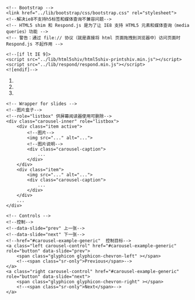 <!DOCTYPE html>
<!--文档声明-->
<html lang="zh-CN">
<head>
    <!--文档编码声明-->
    <meta charset="utf-8">
    <!--要求当前浏览器使用最高版本来渲染-->
    <meta http-equiv="X-UA-Compatible" content="IE=edge">
    <!--视口的设置：视口宽度和设备一致，缩放比列和pc端一致，用户不能自行缩放-->
    <meta name="viewport" content="width=device-width, initial-scale=1 user-scalable=0">
    <!-- 上述3个meta标签*必须*放在最前面，任何其他内容都*必须*跟随其后！ -->
    <!--优先显示编码 最新内核 流式布局自适应，优先加载和浏览器解释-->
    <title>Bootstrap 101 Template</title>

    <!-- Bootstrap -->
    <link href="../lib/bootstrap/css/bootstrap.css" rel="stylesheet">
    <!--解决ie8不支持h5标签和媒体查询不兼容问题-->
    <!-- HTML5 shim 和 Respond.js 是为了让 IE8 支持 HTML5 元素和媒体查询（media queries）功能 -->
    <!-- 警告：通过 file:// 协议（就是直接将 html 页面拖拽到浏览器中）访问页面时 Respond.js 不起作用 -->

    <!--[if lt IE 9]>
    <script src="../lib/html5shiv/html5shiv-printshiv.min.js"></script>
    <script src="../lib/respond/respond.min.js"></script>
    <![endif]-->
</head>
<body>
<!--carousel 轮播图的模块  slide是否加上滑动效果-->
<!--data-ride="carousel"声明轮播图-->
<div id="carousel-example-generic" class="carousel slide" data-ride="carousel">
    <!-- Indicators  中间点-->
    <ol class="carousel-indicators">
        <!--data-target="#carousel-example-generic 控制目标轮播图-->
        <!--data-slide-to="0"控制轮播图当中的索引-->
        <!--class="active" 当前选择的点-->
        <li data-target="#carousel-example-generic" data-slide-to="0" class="active"></li>
        <li data-target="#carousel-example-generic" data-slide-to="1"></li>
        <li data-target="#carousel-example-generic" data-slide-to="2"></li>
    </ol>

    <!-- Wrapper for slides -->
    <!--图片盒子-->
    <!--role="listbox" 供屏幕阅读器使用可删除-->
    <div class="carousel-inner" role="listbox">
        <div class="item active">
            <!--图片-->
            <img src="..." alt="...">
            <!--图片说明-->
            <div class="carousel-caption">
                ...
            </div>
        </div>
        <div class="item">
            <img src="..." alt="...">
            <div class="carousel-caption">
                ...
            </div>
        </div>
        ...
    </div>

    <!-- Controls -->
    <!--控制-->
    <!--data-slide="prev" 上一张-->
    <!--data-slide="next" 下一张-->
    <!--href="#carousel-example-generic"  控制目标-->
    <a class="left carousel-control" href="#carousel-example-generic" role="button" data-slide="prev">
        <span class="glyphicon glyphicon-chevron-left" ></span>
        <!--<span class="sr-only">Previous</span>-->
    </a>
    <a class="right carousel-control" href="#carousel-example-generic" role="button" data-slide="next">
        <span class="glyphicon glyphicon-chevron-right" ></span>
        <!--<span class="sr-only">Next</span>-->
    </a>
</div>






<!-- jQuery (Bootstrap 的所有 JavaScript 插件都依赖 jQuery，所以必须放在前边) -->
<script src="../lib/jquery/jquery.min.js"></script>
<!-- 加载 Bootstrap 的所有 JavaScript 插件。你也可以根据需要只加载单个插件。 -->
<script src="../lib/bootstrap/js/bootstrap.min.js"></script>
</body>
</html>